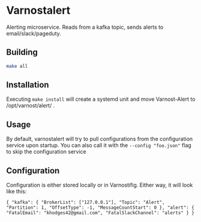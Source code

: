 # Varnostalert

Alerting microservice. Reads from a kafka topic, sends alerts to email/slack/pageduty.

## Building

```bash
make all
```

## Installation

Executing `make install` will create a systemd unit and move Varnost-Alert to /opt/varnost/alert/ .

## Usage
By default, varnostalert will try to pull configurations from the configuration service upon startup. You can also call it with the `--config "foo.json"` flag to skip the configuration service

## Configuration
Configuration is either stored locally or in Varnostifig. Either way, it will look like this:

`{
"kafka": {
  "BrokerList": ["127.0.0.1"],
  "Topic": "Alert",
  "Partition": 1,
  "OffsetType": -1,
  "MessageCountStart": 0
},
  "alert": {
    "FatalEmail": "khodges42@gmail.com",
    "FatalSlackChannel": "alerts"
  }
}`